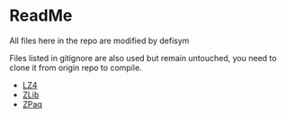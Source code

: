 # ReadMe

All files here in the repo are modified by defisym

Files listed in gitignore are also used but remain untouched, you need to clone it from origin repo to compile.

- [LZ4](https://github.com/lz4/lz4)
- [ZLib](https://zlib.net/)
- [ZPaq](https://github.com/zpaq/zpaq)
